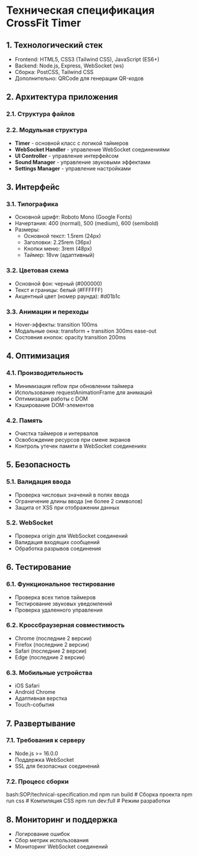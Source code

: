 # Техническая спецификация CrossFit Timer

## 1. Технологический стек
- Frontend: HTML5, CSS3 (Tailwind CSS), JavaScript (ES6+)
- Backend: Node.js, Express, WebSocket (ws)
- Сборка: PostCSS, Tailwind CSS
- Дополнительно: QRCode для генерации QR-кодов

## 2. Архитектура приложения
### 2.1. Структура файлов 

### 2.2. Модульная структура
- **Timer** - основной класс с логикой таймеров
- **WebSocket Handler** - управление WebSocket соединениями
- **UI Controller** - управление интерфейсом
- **Sound Manager** - управление звуковыми эффектами
- **Settings Manager** - управление настройками

## 3. Интерфейс
### 3.1. Типографика
- Основной шрифт: Roboto Mono (Google Fonts)
- Начертания: 400 (normal), 500 (medium), 600 (semibold)
- Размеры:
  * Основной текст: 1.5rem (24px)
  * Заголовки: 2.25rem (36px)
  * Кнопки меню: 3rem (48px)
  * Таймер: 18vw (адаптивный)

### 3.2. Цветовая схема
- Основной фон: черный (#000000)
- Текст и границы: белый (#FFFFFF)
- Акцентный цвет (номер раунда): #d01b1c

### 3.3. Анимации и переходы
- Hover-эффекты: transition 100ms
- Модальные окна: transform + transition 300ms ease-out
- Состояния кнопок: opacity transition 200ms

## 4. Оптимизация
### 4.1. Производительность
- Минимизация reflow при обновлении таймера
- Использование requestAnimationFrame для анимаций
- Оптимизация работы с DOM
- Кэширование DOM-элементов

### 4.2. Память
- Очистка таймеров и интервалов
- Освобождение ресурсов при смене экранов
- Контроль утечек памяти в WebSocket соединениях

## 5. Безопасность
### 5.1. Валидация ввода
- Проверка числовых значений в полях ввода
- Ограничение длины ввода (не более 2 символов)
- Защита от XSS при отображении данных

### 5.2. WebSocket
- Проверка origin для WebSocket соединений
- Валидация входящих сообщений
- Обработка разрывов соединения

## 6. Тестирование
### 6.1. Функциональное тестирование
- Проверка всех типов таймеров
- Тестирование звуковых уведомлений
- Проверка удаленного управления

### 6.2. Кроссбраузерная совместимость
- Chrome (последние 2 версии)
- Firefox (последние 2 версии)
- Safari (последние 2 версии)
- Edge (последние 2 версии)

### 6.3. Мобильные устройства
- iOS Safari
- Android Chrome
- Адаптивная верстка
- Touch-события

## 7. Развертывание
### 7.1. Требования к серверу
- Node.js >= 16.0.0
- Поддержка WebSocket
- SSL для безопасных соединений

### 7.2. Процесс сборки 
bash:SOP/technical-specification.md
npm run build # Сборка проекта
npm run css # Компиляция CSS
npm run dev:full # Режим разработки

## 8. Мониторинг и поддержка
- Логирование ошибок
- Сбор метрик использования
- Мониторинг WebSocket соединений

